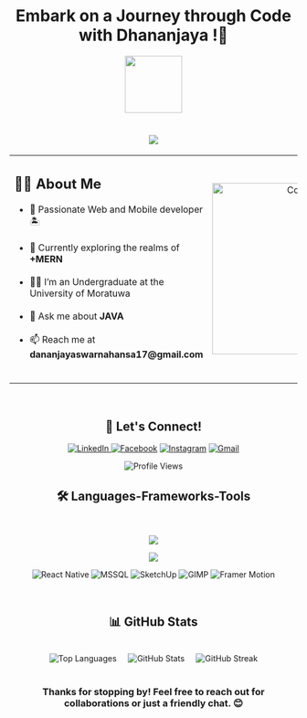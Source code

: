 <h1 align="center">
 Embark on a Journey through Code with Dhananjaya !🌟
</h1>
<p align="center" ><img  src = "https://github.com/7oSkaaa/7oSkaaa/blob/main/Images/about_me.gif?raw=true" width = 100px></p>
<h1 align="center">
    <img src="https://readme-typing-svg.herokuapp.com/?font=Righteous&size=35&center=true&vCenter=true&width=500&height=70&duration=4000&lines=Hi+There!+👋;+I'm+Dhananjaya+Swarnahansa!;" />
</h1>
<table align="center">
  <tr>
    <td width="70%">
      <h2>🧑‍💻 About Me</h2>
      <ul>
        <li>🌟 Passionate Web and Mobile developer 🏝</li><br>
        <li>🌱 Currently exploring the realms of <b>+MERN</b></li><br>
        <li>🧑‍🎓 I’m an Undergraduate at the University of Moratuwa</li><br>
        <li>💬 Ask me about <b>JAVA</b></li><br>
        <li>📫 Reach me at <b>dananjayaswarnahansa17@gmail.com</b></li><br>
      </ul>
    </td>
     <td width="30%" align="center">
      <img src="https://cdn.dribbble.com/users/2131993/screenshots/4948736/thoughtworks-gif_dribbble.gif" alt="Coding" width="300">
    </td>
  </tr>
</table>
<br>
<h2 align="center">🤝 Let's Connect!</h2>

<p align="center">
  <a href="https://www.linkedin.com/in/dhananjaya-swarnahansa-126757264/" target="_blank">
    <img src="https://img.shields.io/badge/LinkedIn-0077B5?style=for-the-badge&logo=linkedin&logoColor=white" alt="LinkedIn" />
  </a>
  <a href="https://web.facebook.com/dhananjaya.swarnahansa" target="_blank"><img src="https://img.shields.io/badge/Facebook-1877F2?style=for-the-badge&logo=facebook&logoColor=white" alt="Facebook" /></a>
  <a href="https://www.instagram.com/__.dhananjaya17.__/profilecard/?igsh=MWt0aGJrNmlqNWQ0Yw==" target="_blank"><img src="https://img.shields.io/badge/Instagram-E4405F?style=for-the-badge&logo=instagram&logoColor=white" alt="Instagram" /></a>
  <a href="mailto:dananjayaswarnahansa17@gmail.com"><img src="https://img.shields.io/badge/Gmail-D14836?style=for-the-badge&logo=gmail&logoColor=white" alt="Gmail" /></a>
</p>

<div align="center">
  <img src="https://komarev.com/ghpvc/?username=dananjayaswarnahansa17&label=Profile%20views&color=0e75b6&style=flat" alt="Profile Views" />
</div>


<h2 align="center">🛠 Languages-Frameworks-Tools</h2>
<br>
<p align="center">
  <img src="https://skillicons.dev/icons?i=arduino,c,css,cpp,docker,express,git,github,html,java,js,linux,mongodb,mysql" />
</p>
<p align="center">
  <img src="https://skillicons.dev/icons?i=nextjs,nodejs,react,reactnative,tailwind,typescript,vscode,visualstudio,androidstudio,vercel,vite" />
</p>


</p>
<p align="center">
  <img src="https://img.shields.io/badge/React_Native-20232A?style=for-the-badge&logo=react&logoColor=61DAFB" alt="React Native"/>
  <img src="https://img.shields.io/badge/MSSQL-CC2927?style=for-the-badge&logo=microsoft%20sql%20server&logoColor=white" alt="MSSQL"/>
  <img src="https://img.shields.io/badge/SketchUp-005F9E?style=for-the-badge&logo=sketchup&logoColor=white" alt="SketchUp"/>
  <img src="https://img.shields.io/badge/GIMP-5C5543?style=for-the-badge&logo=gimp&logoColor=white" alt="GIMP"/>
  <img src="https://img.shields.io/badge/Framer_Motion-0055FF?style=for-the-badge&logo=framer&logoColor=white" alt="Framer Motion"/>
</p>
<br>
<h2 align="center">📊 GitHub Stats</h2>
<br>
<div align="center" style="display: flex; justify-content: center; gap: 20px; flex-wrap: wrap;">
  <img src="https://github-readme-stats.vercel.app/api/top-langs?username=dananjayaswarnahansa17&show_icons=true&locale=en&layout=compact&theme=radical" alt="Top Languages" />
  <img src="https://github-readme-stats.vercel.app/api?username=dananjayaswarnahansa17&show_icons=true&locale=en&theme=radical" alt="GitHub Stats" />
  <img src="https://github-readme-streak-stats.herokuapp.com/?user=dananjayaswarnahansa17&theme=radical" alt="GitHub Streak" />
</div>
<br>
<h3 align="center">Thanks for stopping by! Feel free to reach out for collaborations or just a friendly chat. 😊</h3>
